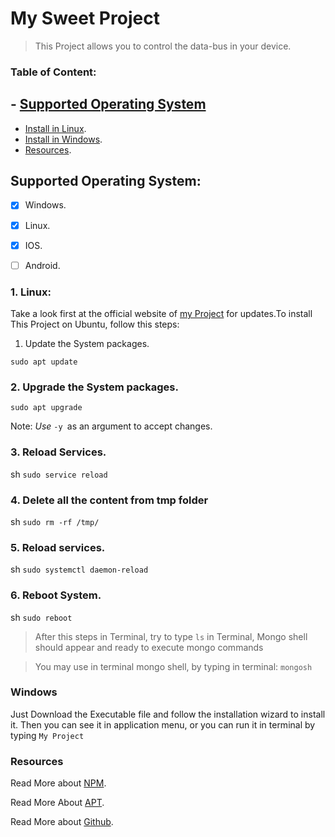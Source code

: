 # My Sweet Project

>This Project allows you to control the data-bus in your device.

### Table of Content:

## - [Supported Operating System](#Supported-Operating-System)  
- [Install in Linux](1.-Linux:).
- [Install in Windows](#Windows).
- [Resources](#Resources).

 ## Supported Operating System:
- [x] Windows.
- [x] Linux.
- [x] IOS.
- [ ] Android.
  

 ### 1. Linux:
Take a look first at the official website of [my Project](https://github.com/) for updates.To install This Project on Ubuntu, follow this steps:
 1. Update the System packages.

   ```sudo apt update```

 ### 2. Upgrade the System packages.
   
   ```sudo apt upgrade```

Note: _Use_ ```-y ```as an argument to accept changes.
 ### 3. Reload Services.
   sh
   ```sudo service reload ```
 ### 4. Delete all the content from tmp  folder
   sh
   ```sudo rm -rf /tmp/ ```
 
 ### 5. Reload services.
  sh 
 ```sudo systemctl daemon-reload ```


 ### 6. Reboot System.
sh 
```sudo reboot ```

>After this steps in Terminal, try to type ``ls`` in Terminal, Mongo shell should appear and ready to execute mongo commands

 >You may use in terminal mongo shell, by typing in terminal:  ``mongosh`` 


 ### Windows
 Just Download the Executable file and follow the installation wizard to install it.
 Then you can see it in application menu, or you can run it in terminal by typing  ``My Project ``

### Resources
Read More about [NPM](https://www.npmjs.com/).

Read More About [APT](https://www.ubuntu.com/).

Read More about [Github](https://www.github.com/).
